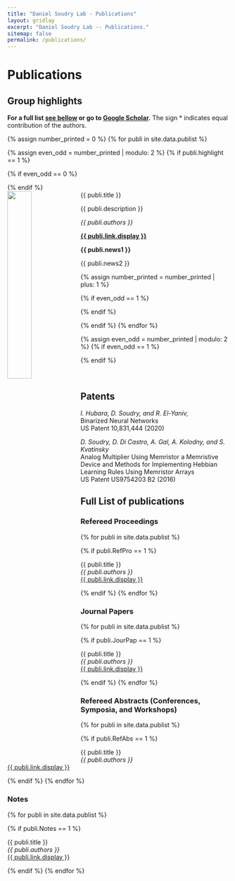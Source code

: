 ```yaml
---
title: "Daniel Soudry Lab - Publications"
layout: gridlay
excerpt: "Daniel Soudry Lab -- Publications."
sitemap: false
permalink: /publications/
---
```



# Publications

## Group highlights

**For a full list [see bellow](#full-list-of-publications) or go to [Google Scholar](https://scholar.google.co.il/citations?user=AEBWEm8AAAAJ&hl=iw&oi=ao).** The sign * indicates equal contribution of the authors. 

{% assign number_printed = 0 %}
{% for publi in site.data.publist %}

{% assign even_odd = number_printed | modulo: 2 %}
{% if publi.highlight == 1 %}

{% if even_odd == 0 %}
<div class="row">
{% endif %}

<div class="col-sm-6 clearfix">
 <div class="well">
  <pubtit>{{ publi.title }}</pubtit>
  <img src="{{ site.url }}{{ site.baseurl }}/images/pubpic/{{ publi.image }}" class="img-responsive" width="33%" style="float: left" />
  <p>{{ publi.description }}</p>
  <p><em>{{ publi.authors }}</em></p>
  <p><strong><a href="{{ publi.link.url }}">{{ publi.link.display }}</a></strong></p>
  <p class="text-danger"><strong> {{ publi.news1 }}</strong></p>
  <p> {{ publi.news2 }}</p>
 </div>
</div>

{% assign number_printed = number_printed | plus: 1 %}

{% if even_odd == 1 %}
</div>
{% endif %}

{% endif %}
{% endfor %}

{% assign even_odd = number_printed | modulo: 2 %}
{% if even_odd == 1 %}
</div>
{% endif %}

<p> &nbsp; </p>


## Patents
<em>I. Hubara, D. Soudry, and R. El-Yaniv,</em><br />Binarized Neural Networks<br /> US Patent 10,831,444 (2020)

<em>D. Soudry, D. Di Castro, A. Gal, A. Kolodny, and S. Kvatinsky</em><br /> Analog Multiplier Using Memristor a Memristive Device and Methods for Implementing Hebbian Learning Rules Using Memristor Arrays <br /> US Patent US9754203 B2 (2016)

## Full List of publications

### Refereed Proceedings

{% for publi in site.data.publist %}

{% if publi.RefPro == 1 %}


  {{ publi.title }} <br />
  <em>{{ publi.authors }} </em><br /><a href="{{ publi.link.url }}">{{ publi.link.display }}</a>

{% endif %}
{% endfor %}

### Journal Papers

{% for publi in site.data.publist %}

{% if publi.JourPap == 1 %}


  {{ publi.title }} <br />
  <em>{{ publi.authors }} </em><br /><a href="{{ publi.link.url }}">{{ publi.link.display }}</a>

{% endif %}
{% endfor %}

### Refereed Abstracts (Conferences, Symposia, and Workshops)

{% for publi in site.data.publist %}

{% if publi.RefAbs == 1 %}


  {{ publi.title }} <br />
  <em>{{ publi.authors }} </em><br /><a href="{{ publi.link.url }}">{{ publi.link.display }}</a>

{% endif %}
{% endfor %}


### Notes

{% for publi in site.data.publist %}

{% if publi.Notes == 1 %}


  {{ publi.title }} <br />
  <em>{{ publi.authors }} </em><br /><a href="{{ publi.link.url }}">{{ publi.link.display }}</a>

{% endif %}
{% endfor %}

